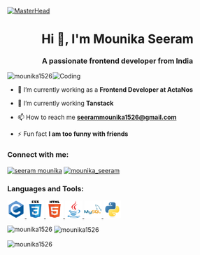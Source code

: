[![MasterHead](https://c8.alamy.com/comp/2AH77DH/computer-programming-word-concepts-banner-coding-and-computer-science-software-and-app-development-presentation-isolated-lettering-typography-idea-2AH77DH.jpg)](https://mounika1526.io)
<h1 align="center">Hi 👋, I'm Mounika Seeram</h1>
<h3 align="center">A passionate frontend developer from India</h3>
<img align="right" alt="Coding" width="400" src="https://media.tenor.com/AlUkiGkR2j8AAAAM/new-game-ahagon-umiko-programming.gif">
<p align="left"> <img src="https://komarev.com/ghpvc/?username=mounika1526&label=Profile%20views&color=0e75b6&style=flat" alt="mounika1526" /> </p>

- 🔭 I’m currently working as a **Frontend Developer at ActaNos**

- 🌱 I’m currently working **Tanstack**

- 📫 How to reach me **seerammounika1526@gmail.com**

- ⚡ Fun fact **I am too funny with friends**

<h3 align="left">Connect with me:</h3>
<p align="left">
<a href="https://linkedin.com/in/seeram mounika" target="blank"><img align="center" src="https://raw.githubusercontent.com/rahuldkjain/github-profile-readme-generator/master/src/images/icons/Social/linked-in-alt.svg" alt="seeram mounika" height="30" width="40" /></a>
<a href="https://instagram.com/mounika_seeram" target="blank"><img align="center" src="https://raw.githubusercontent.com/rahuldkjain/github-profile-readme-generator/master/src/images/icons/Social/instagram.svg" alt="mounika_seeram" height="30" width="40" /></a>
</p>

<h3 align="left">Languages and Tools:</h3>
<p align="left"> <a href="https://www.cprogramming.com/" target="_blank" rel="noreferrer"> <img src="https://raw.githubusercontent.com/devicons/devicon/master/icons/c/c-original.svg" alt="c" width="40" height="40"/> </a> <a href="https://www.w3schools.com/css/" target="_blank" rel="noreferrer"> <img src="https://raw.githubusercontent.com/devicons/devicon/master/icons/css3/css3-original-wordmark.svg" alt="css3" width="40" height="40"/> </a> <a href="https://www.w3.org/html/" target="_blank" rel="noreferrer"> <img src="https://raw.githubusercontent.com/devicons/devicon/master/icons/html5/html5-original-wordmark.svg" alt="html5" width="40" height="40"/> </a> <a href="https://www.java.com" target="_blank" rel="noreferrer"> <img src="https://raw.githubusercontent.com/devicons/devicon/master/icons/java/java-original.svg" alt="java" width="40" height="40"/> </a> <a href="https://www.mysql.com/" target="_blank" rel="noreferrer"> <img src="https://raw.githubusercontent.com/devicons/devicon/master/icons/mysql/mysql-original-wordmark.svg" alt="mysql" width="40" height="40"/> </a> <a href="https://www.python.org" target="_blank" rel="noreferrer"> <img src="https://raw.githubusercontent.com/devicons/devicon/master/icons/python/python-original.svg" alt="python" width="40" height="40"/> </a> </p>

<p><img align="left" src="https://github-readme-stats.vercel.app/api/top-langs?username=mounika1526&show_icons=true&locale=en&layout=compact" alt="mounika1526" /></p>

<p>&nbsp;<img align="center" src="https://github-readme-stats.vercel.app/api?username=mounika1526&show_icons=true&locale=en" alt="mounika1526" /></p>

<p><img align="center" src="https://github-readme-streak-stats.herokuapp.com/?user=mounika1526&" alt="mounika1526" /></p>

